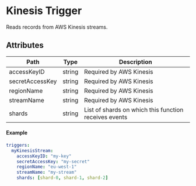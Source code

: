 # Kinesis Trigger

Reads records from AWS Kinesis streams.

## Attributes

| Path | Type | Description | 
| --- | --- | --- |  
| accessKeyID | string | Required by AWS Kinesis |
| secretAccessKey | string | Required by AWS Kinesis |
| regionName | string | Required by AWS Kinesis |
| streamName | string | Required by AWS Kinesis |
| shards | string | List of shards on which this function receives events |

#### Example

```yaml
triggers:
  myKinesisStream:
    accessKeyID: "my-key"
    secretAccessKey: "my-secret"
    regionName: "eu-west-1"
    streamName: "my-stream"
    shards: [shard-0, shard-1, shard-2]
```
